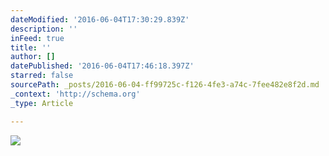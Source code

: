 ```yaml
---
dateModified: '2016-06-04T17:30:29.839Z'
description: ''
inFeed: true
title: ''
author: []
datePublished: '2016-06-04T17:46:18.397Z'
starred: false
sourcePath: _posts/2016-06-04-ff99725c-f126-4fe3-a74c-7fee482e8f2d.md
_context: 'http://schema.org'
_type: Article

---
```

![](https://the-grid-user-content.s3-us-west-2.amazonaws.com/12de9316-a1ba-4654-b86f-f07180264585.jpg)